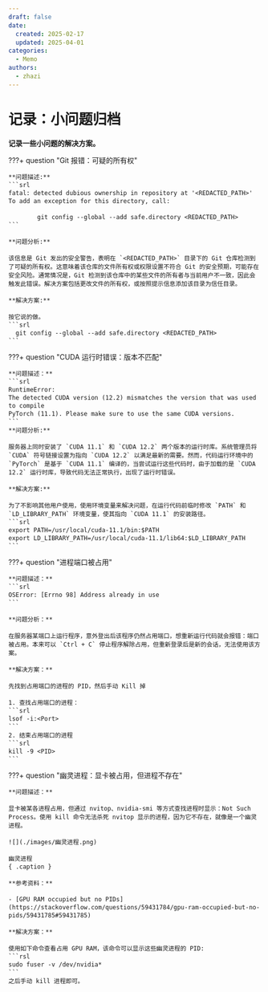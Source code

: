 ```yaml
---
draft: false
date:
  created: 2025-02-17
  updated: 2025-04-01
categories:
  - Memo
authors:
  - zhazi
---
```


# 记录：小问题归档

**记录一些小问题的解决方案。**

???+ question "Git 报错：可疑的所有权"

    **问题描述:**
    ```srl
    fatal: detected dubious ownership in repository at '<REDACTED_PATH>'
    To add an exception for this directory, call:

            git config --global --add safe.directory <REDACTED_PATH>
    ```

    **问题分析:**

    该信息是 Git 发出的安全警告，表明在 `<REDACTED_PATH>` 目录下的 Git 仓库检测到了可疑的所有权。这意味着该仓库的文件所有权或权限设置不符合 Git 的安全预期，可能存在安全风险。通常情况是，Git 检测到该仓库中的某些文件的所有者与当前用户不一致，因此会触发此错误。解决方案包括更改文件的所有权，或按照提示信息添加该目录为信任目录。

    **解决方案:**

    按它说的做。
    ```srl
      git config --global --add safe.directory <REDACTED_PATH>
    ```

???+ question "CUDA 运行时错误：版本不匹配"

    **问题描述：**
    ```srl
    RuntimeError:
    The detected CUDA version (12.2) mismatches the version that was used to compile
    PyTorch (11.1). Please make sure to use the same CUDA versions.
    ```
    **问题分析:**

    服务器上同时安装了 `CUDA 11.1` 和 `CUDA 12.2` 两个版本的运行时库。系统管理员将 `CUDA` 符号链接设置为指向 `CUDA 12.2` 以满足最新的需要。然而，代码运行环境中的 `PyTorch` 是基于 `CUDA 11.1` 编译的，当尝试运行这些代码时，由于加载的是 `CUDA 12.2` 运行时库，导致代码无法正常执行，出现了运行时错误。

    **解决方案:**

    为了不影响其他用户使用，使用环境变量来解决问题，在运行代码前临时修改 `PATH` 和 `LD_LIBRARY_PATH` 环境变量，使其指向 `CUDA 11.1` 的安装路径。
    ```srl
    export PATH=/usr/local/cuda-11.1/bin:$PATH
    export LD_LIBRARY_PATH=/usr/local/cuda-11.1/lib64:$LD_LIBRARY_PATH
    ```

???+ question "进程端口被占用"

    **问题描述：**
    ```srl
    OSError: [Errno 98] Address already in use
    ```

    **问题分析：**

    在服务器某端口上运行程序，意外登出后该程序仍然占用端口，想重新运行代码就会报错：端口被占用。本来可以 `Ctrl + C` 停止程序解除占用，但重新登录后是新的会话，无法使用该方案。

    **解决方案：**
    
    先找到占用端口的进程的 PID，然后手动 Kill 掉

    1. 查找占用端口的进程：
    ```srl
    lsof -i:<Port>
    ```
    2. 结束占用端口的进程
    ```srl
    kill -9 <PID>
    ```

???+ question "幽灵进程：显卡被占用，但进程不存在"

    **问题描述：**

    显卡被某各进程占用，但通过 nvitop、nvidia-smi 等方式查找进程时显示：Not Such Process。使用 kill 命令无法杀死 nvitop 显示的进程，因为它不存在，就像是一个幽灵进程。

    ![](./images/幽灵进程.png)

    幽灵进程
    { .caption }

    **参考资料：**

    - [GPU RAM occupied but no PIDs](https://stackoverflow.com/questions/59431784/gpu-ram-occupied-but-no-pids/59431785#59431785)

    **解决方案：**
  
    使用如下命令查看占用 GPU RAM，该命令可以显示这些幽灵进程的 PID:
    ```rsl
    sudo fuser -v /dev/nvidia*
    ```
    之后手动 kill 进程即可。

